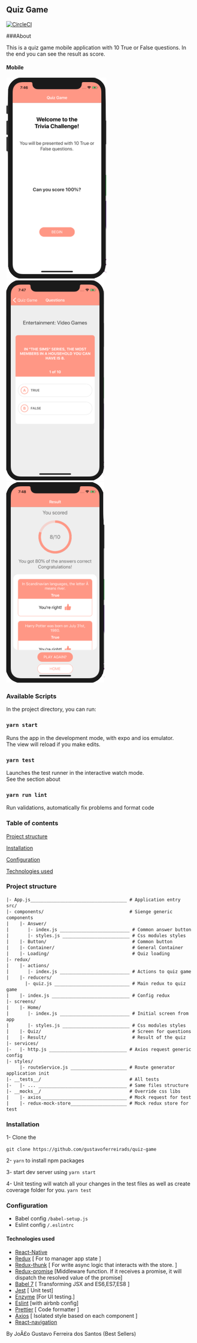 ## Quiz Game

[![CircleCI](https://circleci.com/gh/gustavoferreirads/quiz-game/tree/master.svg?style=svg)](https://circleci.com/gh/gustavoferreirads/quiz-game/tree/master)

###About

This is a quiz game mobile application with 10 True or False questions. 
In the end you can see the result as score.

#### Mobile  
  
![enter image description here](assets/home.png) ![enter image description here](assets/quiz.png) ![enter image description here](assets/result.png)  

### Available Scripts

In the project directory, you can run:

### `yarn start`

Runs the app in the development mode, with expo and ios emulator.<br>
The view will reload if you make edits.<br>

### `yarn test`

Launches the test runner in the interactive watch mode.<br>
See the section about

### `yarn run lint`
Run validations,  automatically fix problems and format code


### Table of contents
[Project structure](#project-structure)

[Installation](#installation)

[Configuration](#configuration)

[Technologies used](#technologies-used)

### Project structure

````
|- App.js____________________________________ # Application entry
src/                                         
|- components/                                # Sienge generic components
|    |- Answer/                                
|       |- index.js __________________________ # Common answer button
|       |- styles.js _________________________ # Css modules styles
|    |- Button/                                # Common button
|    |- Container/                             # General Container
|    |- Loading/                               # Quiz loading
|- redux/
|    |- actions/
|       |- index.js __________________________ # Actions to quiz game
|    |- reducers/                                             
       |- quiz.js ____________________________ # Main redux to quiz game                                  
|    |- index.js _____________________________ # Config redux
|- screens/                                   
|    |- Home/ 
|       |- index.js __________________________ # Initial screen from app
|       |- styles.js _________________________ # Css modules styles
|    |- Quiz/                                  # Screen for questions
|    |- Result/                                # Result of the quiz
|- services/                                  
|-   |- http.js _____________________________ # Axios request generic config
|- styles/  
     |- routeService.js _____________________ # Route generator application init
|- __tests__/                                 # All tests
|-   |- ... _________________________________ # Same files structure
|- __mocks__/                                 # Override css libs
|    |- axios________________________________ # Mock request for test
|    |- redux-mock-store_____________________ # Mock redux store for test

````


### Installation

1- Clone the 

`git clone https://github.com/gustavoferreirads/quiz-game`

2- `yarn` to install npm packages

3- start dev server using `yarn start`

4- Unit testing will watch all your changes in the test files as well as create coverage folder for you. 
`yarn test`


### Configuration
* Babel config `/babel-setup.js`
* Eslint config `/.eslintrc`


#### Technologies used

* [React-Native](https://facebook.github.io/react-native/)
* [Redux](https://redux.js.org/) [ For to manager app state ]
* [Redux-thunk](https://github.com/reduxjs/redux-thunk) [ For write async logic that interacts with the store. ]
* [Redux-promise](https://github.com/redux-utilities/redux-promise)  [Middleware function. If it receives a promise, it will dispatch the resolved value of the promise]
* [Babel 7](https://github.com/babel/babel) [ Transforming JSX and ES6,ES7,ES8 ]
* [Jest](https://github.com/facebook/jest) [ Unit test]
* [Enzyme](http://airbnb.io/enzyme/) [For UI testing.]
* [Eslint](https://github.com/eslint/eslint/) [with airbnb config]
* [Prettier](https://github.com/prettier/prettier) [ Code formatter ]
* [Axios](https://github.com/css-modules/css-modules) [ Isolated style based on each component ]
* [React-navigation](https://reactnavigation.org/)

By JoÃ£o Gustavo Ferreira dos Santos (Best Sellers)
